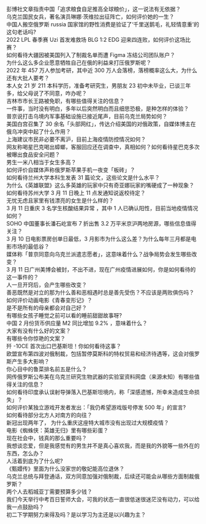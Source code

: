 彭博社文章指责中国「追求粮食自足推高全球粮价」，这一说法有无依据？  
乌克兰国民女兵，著名演员琳娜·茨维拉出征阵亡，如何评价她的一生？  
中国人搬空俄罗斯 russia 国家馆的野性消费是验证了‘千里送鹅毛，礼轻情意重’的这句老话吗?  
2022 LPL 春季赛 Uzi 首发难救场 BLG 1:2 EDG 迎来四连败，如何评价这场比赛？  
如何看待大疆因被美国列入了制裁名单而遭 Figma 冻结公司团队账户？  
为什么这么多企业愿意牺牲自己在俄的利益来打压俄罗斯呢？  
2022 年 457 万人参加考研，其中近 300 万人会落榜，落榜概率这么大，为什么还有大批人要考？  
本人女 21 岁 211 本科学历，准备考研究生，男朋友 23 初中未毕业，已谈三年多，给父母说了不同意，咋办呢？  
吉林市市长王路被免职，有哪些值得关注的信息？  
一件事，当时没有明白，多年以后突然明白而且细思恐极，是种怎样的体验？  
普京说打击乌境内军事基础设施已接近尾声，目前乌克兰局势如何？  
美国白宫召集了 30 余名「头部网红」，传达介绍美国的对俄政策，自媒体博主在俄乌冲突中起了什么作用？  
上海建议市民非必要不离沪，目前上海疫情防控情况如何？  
网友称喝星巴克喝出蟑螂，客服回应还在调查中，真相如何？如何看待星巴克多次被曝出食品安全问题？  
男生一米八相当于女生多高？  
如何评价自媒体声称俄罗斯苹果手机一夜变「板砖」？  
如何看待兰州大学本科生发表 31 篇论文，这些论文是什么水平？  
为什么《英雄联盟》这么多英雄的玩家中只有奇亚娜玩家的嘴硬成了一种现象？  
如何看待苏州大学 3 月 11 日晚上 11 点发通知说返校待定？  
无忧无虑且家里有钱漂亮的女生是什么样的？  
3 月 11 日重庆 3 名学生核酸结果异常 ，其中 1 人已确认阳性，目前当地疫情情况如何？  
SOHO 中国董事长潘石屹宣布 7 折出售 3.2 万平米京沪两地房源，哪些信息值得关注？  
3 月 10 日电影票房创单日最低，3 月影市为什么这么差？为什么每年三月都是电影市场的最低谷？  
媒体称「普京同意向乌克兰派遣志愿者」，这意味着什么？战争局势会发生哪些改变？  
3 月 11 日广州美博会被封，不出不进，现在广州疫情进展如何，你是如何看待的这一事件的？  
人一旦开窍后，会产生哪些改变？  
善恶既然是对立的那为什么善和恶相遇时总是善先受伤？不应该是两败俱伤吗？  
如何评价动画电影《青春变形记》？  
是不是所有的母亲都会对自己好？  
有哪些女孩子睡觉之前可以看的睡前甜甜故事呀?  
中国 2 月份货币供应量 M2 同比增加 9.2% ，意味着什么？  
大家有没有什么好的文案？  
有哪些令你惊艳的文案？  
歼 -10CE 首次出口巴基斯坦！你如何看待这事？  
欧盟宣布第四波对俄制裁，包括暂停莫斯科的特权贸易和经济待遇等，这会对俄罗斯产生多大影响？  
你心目中的鲁菜排名前五是什么？  
网传俄罗斯公布美在乌克兰研究生物武器的实验室资料网盘（来源未知）有哪些值得关注的信息？  
如何看待印度承认误射导弹落入巴基斯坦境内，称「深感遗憾，所幸未造成生命损失」？  
如何评价某独立游戏开发者发出：「我仍希望游戏版号停发 500 年」的宣言?  
如何看待部分北方人对南方的向往？  
新冠出现两年了， 为什么重庆这座特大城市没有出现过大规模疫情？  
电影《蜘蛛侠：英雄无归》里有哪些彩蛋？  
现在社会中，钱真的那么重要吗？  
我想谈恋爱，但是我感觉有的男生并不是真心喜欢我，而是我的外貌等一些外在的东西，怎么办？  
人活着到底为了什么呢?  
《甄嬛传》里面为什么没家世的敬妃能高位退休？  
乌克兰总统与拜登通话，双方同意加强对俄制裁，后续还可能会从哪些方面制裁俄罗斯？  
两个人去稻城亚丁需要预算多少钱？  
我们今天举行中考百日誓师大会，可我的状态一直很低迷很迷茫没有动力，可以给我一点鼓励吗？  
初二下学期努力来得及吗？是以学习为主还是以兴趣为主？  
